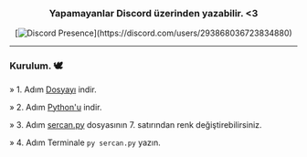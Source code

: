 <br/>
<div align="center">

### Yapamayanlar Discord üzerinden yazabilir. <3
[![Discord Presence](https://lanyard-profile-readme.vercel.app/api/293868036723834880?theme=light&bg=809ecf&animated=false&hideDiscrim=true&borderRadius=30px&idleMessage=Probably%20doing%20something%20else...)](https://discord.com/users/293868036723834880)

</div>

--------------------------------------

### Kurulum. 🕊️
» 1. Adım <a href="https://github.com/sercwn/star-art/archive/refs/heads/main.zip">Dosyayı</a> indir.
  
» 2. Adım <a href="https://www.python.org/downloads/">Python'u</a> indir.
  
» 3. Adım <a href="https://github.com/sercwn/star-art/blob/main/sercan.py">sercan.py</a> dosyasının 7. satırından renk değiştirebilirsiniz.
  
» 4. Adım Terminale ```py sercan.py``` yazın. 



